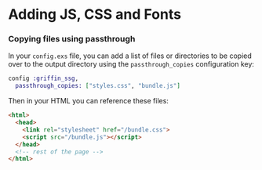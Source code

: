 # Adding JS, CSS and Fonts

### Copying files using passthrough

In your `config.exs` file, you can add a list of files or directories to be copied over to the output directory using the `passthrough_copies` configuration key:

```elixir
config :griffin_ssg,
  passthrough_copies: ["styles.css", "bundle.js"]
```

Then in your HTML you can reference these files:

```html
<html>
  <head>
    <link rel="stylesheet" href="/bundle.css">
    <script src="/bundle.js"></script>
  </head>
  <!-- rest of the page -->
</html>
```